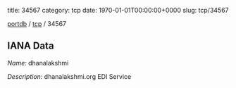 title: 34567
category: tcp
date: 1970-01-01T00:00:00+0000
slug: tcp/34567

[portdb](/) / [tcp](/category/tcp.html) / 34567


## IANA Data

_Name:_ dhanalakshmi

_Description:_ dhanalakshmi.org EDI Service

